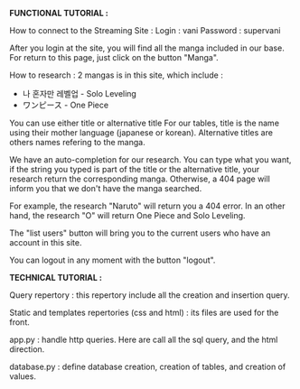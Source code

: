 **FUNCTIONAL TUTORIAL :**


How to connect to the Streaming Site :
Login : vani
Password : supervani

After you login at the site, you will find all the manga included in our base.
For return to this page, just click on the button "Manga".

How to research :
2 mangas is in this site, which include :
- 나 혼자만 레벨업 - Solo Leveling
- ワンピース - One Piece

You can use either title or alternative title
For our tables, title is the name using their mother language (japanese or korean). 
Alternative titles are others names refering to the manga.

We have an auto-completion for our research. 
You can type what you want, if the string you typed is part of the title or the alternative title, 
your research return the corresponding manga.
Otherwise, a 404 page will inform you that we don't have the manga searched.

For example, the research "Naruto" will return you a 404 error.
In an other hand, the research "O" will return One Piece and Solo Leveling.

The "list users" button will bring you to the current users who have an account in this site.

You can logout in any moment with the button "logout".

**TECHNICAL TUTORIAL :**

Query repertory : this repertory include all the creation and insertion query.

Static and templates repertories (css and html) : its files are used for the front.

app.py : handle http queries. Here are call all the sql query, and the html direction.

database.py : define database creation, creation of tables, and creation of values.
